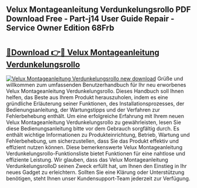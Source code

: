 ## Velux Montageanleitung Verdunkelungsrollo PDF Download Free - Part-j14 User Guide Repair - Service Owner Edition 68Frb

# <h2><a href="http://df6e7d.blite.top/?on=Velux+Montageanleitung+Verdunkelungsrollo">🔗Download 👉🔴 Velux Montageanleitung Verdunkelungsrollo</a></h2>

[![Velux Montageanleitung Verdunkelungsrollo new download](https://i.imgur.com/lujVjoI.png)](http://df6e7d.blite.top/?on=Velux+Montageanleitung+Verdunkelungsrollo)
Grüße und willkommen zum umfassenden Benutzerhandbuch für Ihr neu erworbenes Velux Montageanleitung Verdunkelungsrollo. Dieses Handbuch soll Ihnen helfen, das Beste aus Ihrem Produkt herauszuholen, indem es eine gründliche Erläuterung seiner Funktionen, des Installationsprozesses, der Bedienungsanleitung, der Wartungstipps und der Verfahren zur Fehlerbehebung enthält. Um eine erfolgreiche Erfahrung mit Ihrem neuen Velux Montageanleitung Verdunkelungsrollo zu gewährleisten, lesen Sie diese Bedienungsanleitung bitte vor dem Gebrauch sorgfältig durch. Es enthält wichtige Informationen zu Produkteinrichtung, Betrieb, Wartung und Fehlerbehebung, um sicherzustellen, dass Sie das Produkt effektiv und effizient nutzen können. Diese bemerkenswerte Velux Montageanleitung Verdunkelungsrollo-Funktionsliste bietet Funktionen für eine nahtlose und effiziente Leistung. Wir glauben, dass das Velux Montageanleitung VerdunkelungsrolloD seinen Zweck erfüllt hat, um Ihnen den Einstieg in Ihr neues Gadget zu erleichtern. Sollten Sie eine Klärung oder Unterstützung benötigen, steht Ihnen unser Kundensupport-Team jederzeit zur Verfügung.
